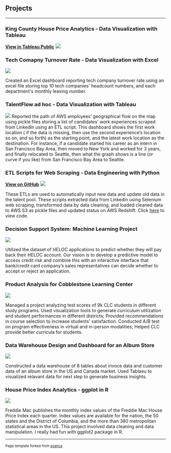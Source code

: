 ## Projects

---

### King County House Price Analytics - Data Visualization with Tableau
[**View in Tableau Public**](https://public.tableau.com/app/profile/ying.huang4202/viz/HousePriceDashboard_17087296444010/KINGCOUNTYHOUSESALES#2)
<img src="images/king county house prices.jpeg?raw=true"/>

### Tech Comapny Turnover Rate - Data Visualization with Excel
<img src="images/image1.png?raw=true"/>

Created an Excel dashboard reporting tech company turnover rate using an excel file storing top 10 tech companies' headcount numbers, and each department's monthly leaving number.

### TalentFlow ad hoc - Data Visualization with Tableau
<img src="images/image2.png?raw=true"/>
Reported the path of AWS employees’ geographical flow on the map using pickle files storing a list of candidates’ work experiences scraped from LinkedIn using an ETL script.
This dashboard shows the first work location ( if the data is missing, then use the second experience’s location so on, and so forth) as the starting point, and the latest work location as the destination. For instance, if a candidate started his career as an intern in San Francisco Bay Area, then moved to New York and worked for 3 years, and finally relocated to Seattle, then what the graph shows is a line (or curve if you like) from San Francisco Bay Area to Seattle.


### ETL Scripts for Web Scraping - Data Engineering with Python
[**View on GitHub**](https://github.com/Veronica027/veronica027.github.io/tree/master/ETL-WebScraping-202312)
<img src="images/ETL image.jpg?raw=true"/>

These ETLs are used to automatically input new data and update old data in the talent pool. These scripts extracted data from Linkedin using Selenium web scraping, transformed data by data cleaning, and loaded cleaned data to AWS S3 as pickle files and updated status on AWS Redshift.
Click [here](https://github.com/Veronica027/veronica027.github.io/tree/master/ETL-WebScraping-202312) to view code.


### Decision Support System: Machine Learning Project

<img src="images/decision support system.png?raw=true"/>

Utilized the dataset of HELOC applications to predict whether they will pay back their HELOC account. Our vision is to develop a predictive model to access credit risk and combine this with an interactive interface that bank/credit card company’s sales representatives can decide whether to accept or reject an application.

### Product Analysis for Cobblestone Learning Center
<img src="images/CLC project.png?raw=true"/>

Managed a project analyzing test scores of 9k CLC students in different study programs. Used visualization tools to generate curriculum utilization and student performances in different districts; Provided recommendations in course selection to increase students' satisfaction. Conducted A/B test on program effectiveness in virtual and in-person modalities; Helped CLC provide better curricula for students.

### Data Warehouse Design and Dashboard for an Album Store
<img src="images/dashboard.png?raw=true"/>

Constructed a data warehouse of 8 tables about invoce data and customer data of an album store in the US and Canada market. Used Tablaeu to visualized relavant data for next step to generate business insights.


### House Price Index Analytics - ggplot in R

<img src="images/353D5D85-4DDF-4110-ADC6-4552D4F87712.JPG?raw=true"/>

Freddie Mac publishes the monthly index values of the Freddie Mac House Price Index each quarter. Index values are available for the nation, the 50 states and the District of Columbia, and the more than 380 metropolitan statistical areas in the US. This project involved data cleaning and data manipulation. I really had fun with ggplot2 package in R.



---
<p style="font-size:11px">Page template forked from <a href="https://github.com/evanca/quick-portfolio">evanca</a></p>
<!-- Remove above link if you don't want to attibute -->
